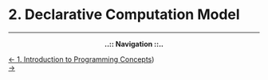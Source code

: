 # 2. Declarative Computation Model


---

<div align="center"><b>..:: Navigation ::..</b></div>

 [<- 1. Introduction to Programming Concepts](1-Introduction-to-Programming-Concepts.md))  
 [-> ]()